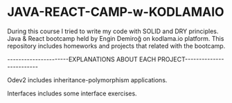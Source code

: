 # JAVA-REACT-CAMP-w-KODLAMAIO

 During this course I tried to write my code with SOLID and DRY principles.
 Java & React bootcamp held by Engin Demiroğ on kodlama.io platform. This repository includes homeworks and projects that related with the bootcamp.
 
 ----------------------EXPLANATIONS ABOUT EACH PROJECT-------------------------
 
 Odev2 includes inheritance-polymorphism applications.
 
 Interfaces includes some interface exercises.
